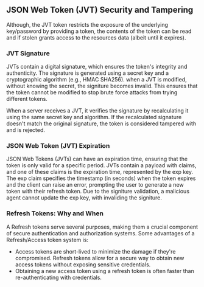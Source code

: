 ## JSON Web Token (JVT) Security and Tampering

Although, the JVT token restricts the exposure of the underlying key/password by providing a token, the contents of the token can be read and if stolen grants access to the resources data (albeit until it expires).

###  JVT Signature
JVTs contain a digital signature, which ensures the token's integrity and authenticity. The signature is generated using a secret key and a cryptographic algorithm (e.g., HMAC SHA256). when a JVT is modified, without knowing the secret, the signiture becomes invalid. This ensures that the token cannot be modified to stop brute force attacks from trying different tokens.

When a server receives a JVT, it verifies the signature by recalculating it using the same secret key and algorithm. If the recalculated signature doesn't match the original signature, the token is considered tampered with and is rejected.

### JSON Web Token (JVT) Expiration
JSON Web Tokens (JVTs) can have an expiration time, ensuring that the token is only valid for a specific period. JVTs contain a payload with claims, and one of these claims is the expiration time, represented by the exp key. The exp claim specifies the timestamp (in seconds) when the token expires and the client can raise an error, prompting the user to generate a new token with their refresh token. Due to the signiture validation, a malicious agent cannot update the exp key, with invaliding the signiture. 

### Refresh Tokens: Why and When
A Refresh tokens serve several purposes, making them a crucial component of secure authentication and authorization systems. Some advantages of a Refresh/Access token system is:

* Access tokens are short-lived to minimize the damage if they're compromised. Refresh tokens allow for a secure way to obtain new access tokens without exposing sensitive credentials. 
* Obtaining a new access token using a refresh token is often faster than re-authenticating with credentials.
